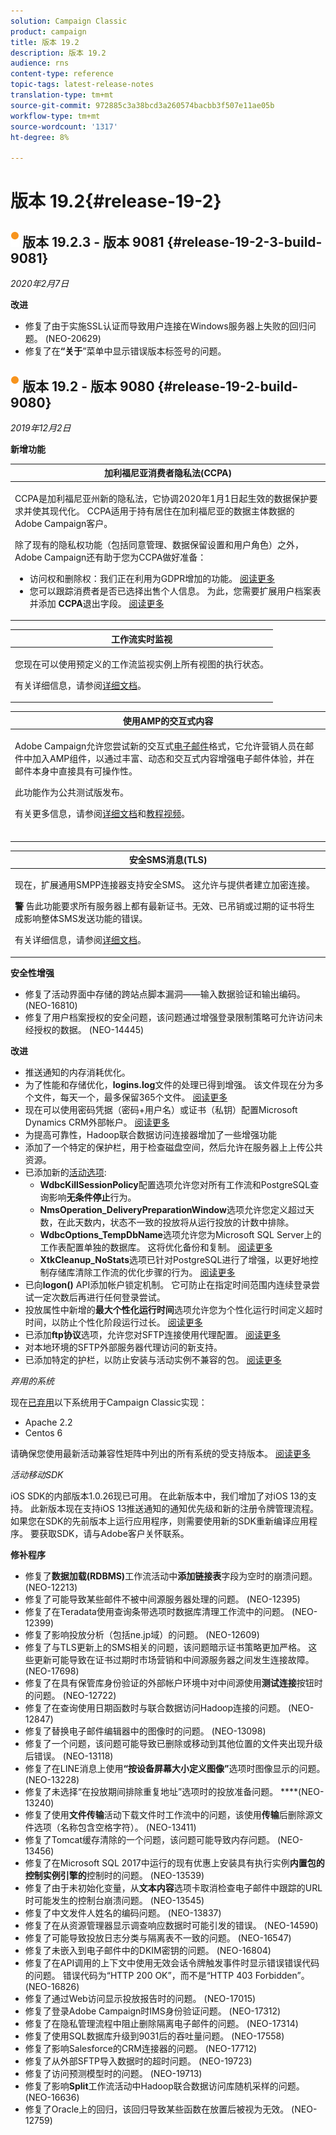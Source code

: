 ```yaml
---
solution: Campaign Classic
product: campaign
title: 版本 19.2
description: 版本 19.2
audience: rns
content-type: reference
topic-tags: latest-release-notes
translation-type: tm+mt
source-git-commit: 972885c3a38bcd3a260574bacbb3f507e11ae05b
workflow-type: tm+mt
source-wordcount: '1317'
ht-degree: 8%

---
```



# 版本 19.2{#release-19-2}

## ![](assets/do-not-localize/orange_2.png) 版本 19.2.3 - 版本 9081 {#release-19-2-3-build-9081}

_2020年2月7日_

**改进**

* 修复了由于实施SSL认证而导致用户连接在Windows服务器上失败的回归问题。 (NEO-20629)
* 修复了在&#x200B;**“关于**”菜单中显示错误版本标签号的问题。

## ![](assets/do-not-localize/orange_2.png) 版本 19.2 - 版本 9080 {#release-19-2-build-9080}

_2019年12月2日_

**新增功能**

<table> 
 <thead> 
  <tr> 
   <th> <strong>加利福尼亚消费者隐私法(CCPA)</strong><br /> </th> 
  </tr> 
 </thead> 
 <tbody> 
  <tr> 
   <td> <p>CCPA是加利福尼亚州新的隐私法，它协调2020年1月1日起生效的数据保护要求并使其现代化。 CCPA适用于持有居住在加利福尼亚的数据主体数据的Adobe Campaign客户。</p>
    <p>除了现有的隐私权功能（包括同意管理、数据保留设置和用户角色）之外，Adobe Campaign还有助于您为CCPA做好准备：</p>
    <ul>
      <li>访问权和删除权：我们正在利用为GDPR增加的功能。 <a href="https://helpx.adobe.com/campaign/kb/acc-privacy.html#righttoaccess">阅读更多</a></li>
      <li>您可以跟踪消费者是否已选择出售个人信息。 为此，您需要扩展用户档案表并添加<strong> CCPA</strong>退出字段。 <a href="https://helpx.adobe.com/campaign/kb/acc-privacy.html#ccpa">阅读更多</a></li></td> 
  </tr> 
 </tbody> 
</table>

<table> 
 <thead> 
  <tr> 
   <th> <strong>工作流实时监视</strong><br /> </th> 
  </tr> 
 </thead> 
 <tbody> 
  <tr> 
   <td> <p>您现在可以使用预定义的工作流监视实例上所有视图的执行状态。</p>
   <p>有关详细信息，请参阅<a href="../../workflow/using/monitoring-workflow-execution.md#filtering-workflows-status">详细文档</a>。</p></td> 
  </tr> 
 </tbody> 
</table>


<table> 
 <thead> 
  <tr> 
   <th> <strong>使用AMP的交互式内容</strong><br /> </th> 
  </tr> 
 </thead> 
 <tbody> 
  <tr> 
<td> <p>Adobe Campaign允许您尝试新的交互式<a href="https://amp.dev/about/email/">电子邮件</a>格式，它允许营销人员在邮件中加入AMP组件，以通过丰富、动态和交互式内容增强电子邮件体验，并在邮件本身中直接具有可操作性。</p>
   <p>此功能作为公共测试版发布。</p>
   <p>有关更多信息，请参阅<a href="../../delivery/using/defining-interactive-content.md">详细文档</a>和<a href="https://docs.adobe.com/content/help/en/campaign-classic-learn/tutorials/sending-messages/email-channel/defining-interactive-email-content-with-amp.html">教程视频</a>。</p><br /></td> 
  </tr> 
 </tbody> 
</table>


<table> 
 <thead> 
  <tr> 
   <th> <strong>安全SMS消息(TLS)</strong><br /> </th> 
  </tr> 
 </thead> 
 <tbody> 
  <tr> 
<td> <p>现在，扩展通用SMPP连接器支持安全SMS。 这允许与提供者建立加密连接。</p> <p><strong>警</strong> 告此功能要求所有服务器上都有最新证书。无效、已吊销或过期的证书将生成影响整体SMS发送功能的错误。</p><p>有关详细信息，请参阅<a href="https://helpx.adobe.com/cn/campaign/kb/sms-connector-protocol-and-settings.html">详细文档</a>。 </p> </td> 
  </tr> 
 </tbody> 
</table>

**安全性增强**

* 修复了活动界面中存储的跨站点脚本漏洞——输入数据验证和输出编码。 (NEO-16810)
* 修复了用户档案授权的安全问题，该问题通过增强登录限制策略可允许访问未经授权的数据。 (NEO-14445)

**改进**

* 推送通知的内存消耗优化。
* 为了性能和存储优化，**logins.log**&#x200B;文件的处理已得到增强。 该文件现在分为多个文件，每天一个，最多保留365个文件。 [阅读更多](../../production/using/log-files.md)
* 现在可以使用密码凭据（密码+用户名）或证书（私钥）配置Microsoft Dynamics CRM外部帐户。 [阅读更多](../../installation/using/external-accounts.md#microsoft-dynamics-crm-external-account)
* 为提高可靠性，Hadoop联合数据访问连接器增加了一些增强功能
* 添加了一个特定的保护栏，用于检查磁盘空间，然后允许在服务器上上传公共资源。
* 已添加新的[活动选项](../../installation/using/configuring-campaign-options.md):
   * **WdbcKillSessionPolicy**&#x200B;配置选项允许您对所有工作流和PostgreSQL查询影响&#x200B;**无条件停止**&#x200B;行为。
   * **NmsOperation_DeliveryPreparationWindow**&#x200B;选项允许您定义超过天数，在此天数内，状态不一致的投放将从运行投放的计数中排除。
   * **WdbcOptions_TempDbName**&#x200B;选项允许您为Microsoft SQL Server上的工作表配置单独的数据库。 这将优化备份和复制。 [阅读更多](../../production/using/rdbms-specific-recommendations.md#microsoft-sql-server)
   * **XtkCleanup_NoStats**&#x200B;选项已针对PostgreSQL进行了增强，以更好地控制存储库清除工作流的优化步骤的行为。 [阅读更多](../../production/using/database-cleanup-workflow.md#statistics-update)
* 已向&#x200B;**logon()** API添加帐户锁定机制。 它可防止在指定时间范围内连续登录尝试一定次数后再进行任何登录尝试。
* 投放属性中新增的&#x200B;**最大个性化运行时间**&#x200B;选项允许您为个性化运行时间定义超时时间，以防止个性化阶段运行过长。 [阅读更多](../../delivery/using/personalization-fields.md#timing-out-personalization)
* 已添加&#x200B;**ftp协议**&#x200B;选项，允许您对SFTP连接使用代理配置。 [阅读更多](../../installation/using/configuring-campaign-server.md#proxy-connection-configuration)
* 对本地环境的SFTP外部服务器代理访问的新支持。
* 已添加特定的护栏，以防止安装与活动实例不兼容的包。 [阅读更多](../../installation/using/installing-campaign-standard-packages.md)

_弃用的系统_

现在[已弃用](https://helpx.adobe.com/cn/campaign/kb/deprecated-and-removed-features.html)以下系统用于Campaign Classic实现：
* Apache 2.2
* Centos 6

请确保您使用最新活动兼容性矩阵中列出的所有系统的受支持版本。 [阅读更多](https://helpx.adobe.com/cn/campaign/kb/compatibility-matrix.html)

_活动移动SDK_

iOS SDK的内部版本1.0.26现已可用。 在此新版本中，我们增加了对iOS 13的支持。 此新版本现在支持iOS 13推送通知的通知优先级和新的注册令牌管理流程。 如果您在SDK的先前版本上运行应用程序，则需要使用新的SDK重新编译应用程序。 要获取SDK，请与Adobe客户关怀联系。

**修补程序**

* 修复了&#x200B;**数据加载(RDBMS)**&#x200B;工作流活动中&#x200B;**添加链接表**&#x200B;字段为空时的崩溃问题。 (NEO-12213)
* 修复了可能导致某些邮件不被中间源服务器处理的问题。 (NEO-12395)
* 修复了在Teradata使用查询条带选项时数据库清理工作流中的问题。 (NEO-12399)
* 修复了影响投放分析（包括ne.jp域）的问题。 (NEO-12609)
* 修复了与TLS更新上的SMS相关的问题，该问题暗示证书策略更加严格。 这些更新可能导致在证书过期时市场营销和中间源服务器之间发生连接故障。 (NEO-17698)
* 修复了在具有保管库身份验证的外部帐户环境中对中间源使用&#x200B;**测试连接**&#x200B;按钮时的问题。 (NEO-12722)
* 修复了在查询使用日期函数时与联合数据访问Hadoop连接的问题。 (NEO-12847)
* 修复了替换电子邮件编辑器中的图像时的问题。 (NEO-13098)
* 修复了一个问题，该问题可能导致已删除或移动到其他位置的文件夹出现升级后错误。 (NEO-13118)
* 修复了在LINE消息上使用&#x200B;**“按设备屏幕大小定义图像”**&#x200B;选项时图像显示的问题。 (NEO-13228)
* 修复了未选择“在投放期间排除重复地址”选项时的投放准备问题。 ****(NEO-13240)
* 修复了使用&#x200B;**文件传输**&#x200B;活动下载文件时工作流中的问题，该使用&#x200B;**传输**&#x200B;后删除源文件选项（名称包含空格字符）。 (NEO-13411)
* 修复了Tomcat缓存清除的一个问题，该问题可能导致内存问题。 (NEO-13456)
* 修复了在Microsoft SQL 2017中运行的现有优惠上安装具有执行实例&#x200B;**内置包的控制实例引擎的**&#x200B;控制时的问题。 (NEO-13539)
* 修复了由于未初始化变量，从&#x200B;**文本内容**&#x200B;选项卡取消检查电子邮件中跟踪的URL时可能发生的控制台崩溃问题。 (NEO-13545)
* 修复了中文发件人姓名的编码问题。 (NEO-13837)
* 修复了在从资源管理器显示调查响应数据时可能引发的错误。 (NEO-14590)
* 修复了可能导致投放日志分类与隔离表不一致的问题。 (NEO-16547)
* 修复了未嵌入到电子邮件中的DKIM密钥的问题。 (NEO-16804)
* 修复了在API调用的上下文中使用无效会话令牌触发事件时显示错误错误代码的问题。 错误代码为“HTTP 200 OK”，而不是“HTTP 403 Forbidden”。 (NEO-16826)
* 修复了通过Web访问显示投放报告时的问题。 (NEO-17015)
* 修复了登录Adobe Campaign时IMS身份验证问题。 (NEO-17312)
* 修复了在隐私管理流程中阻止删除隔离电子邮件的问题。 (NEO-17314)
* 修复了使用SQL数据库升级到9031后的吞吐量问题。 (NEO-17558)
* 修复了影响Salesforce的CRM连接器的问题。 (NEO-17712)
* 修复了从外部SFTP导入数据时的超时问题。 (NEO-19723)
* 修复了访问预测模型时的问题。 (NEO-19713)
* 修复了影响&#x200B;**Split**&#x200B;工作流活动中Hadoop联合数据访问库随机采样的问题。 (NEO-16636)
* 修复了Oracle上的回归，该回归导致某些函数在放置后被视为无效。 (NEO-12759)


